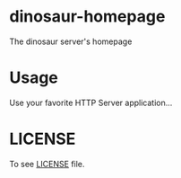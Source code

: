 # dinosaur-homepage
The dinosaur server's homepage

# Usage
Use your favorite HTTP Server application...

# LICENSE
To see [LICENSE](https://github.com/nattyan-tv/dinosaur-homepage/LICENSE) file.